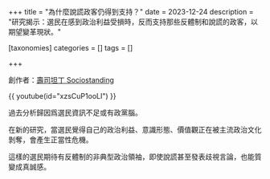+++
title = "為什麼說謊政客仍得到支持？"
date = 2023-12-24
description = "研究揭示：選民在感到政治利益受損時，反而支持那些反體制和說謊的政客，以期望變革現狀。"

[taxonomies]
categories = []
tags = []

+++

創作者：[壽司坦丁 Sociostanding](https://www.youtube.com/@sociostanding)

{{ youtube(id="xzsCuP1ooLI") }}

過去分析歸因爲選民資訊不足或有政黨腦。

在新的研究，當選民覺得自己的政治利益、意識形態、價值觀正在被主流政治文化剝奪，會產生正當性危機。

這樣的選民期待有反體制的非典型政治領袖，即使說謊甚至發表歧視言論，也能質變成真誠感。
